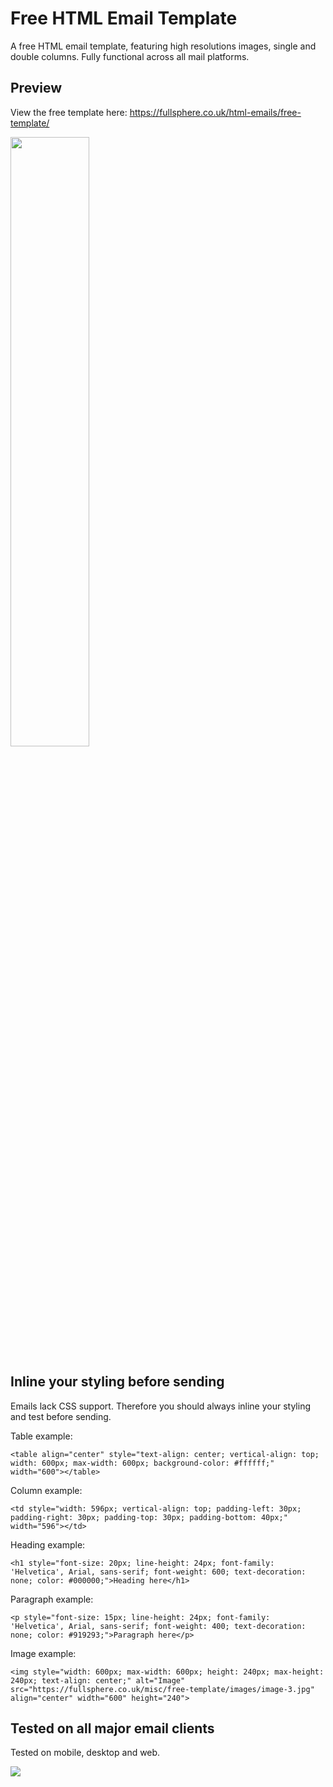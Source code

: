 # Free HTML Email Template

A free HTML email template, featuring high resolutions images, single and double columns. Fully functional across all mail platforms. 


## Preview

View the free template here: https://fullsphere.co.uk/html-emails/free-template/

<img style="width: 50%;" src="https://fullsphere.co.uk/misc/free-template/html-email-preview.jpeg">


## Inline your styling before sending
Emails lack CSS support. Therefore you should always inline your styling and test before sending.

Table example:

```
<table align="center" style="text-align: center; vertical-align: top; width: 600px; max-width: 600px; background-color: #ffffff;" width="600"></table>
```

Column example:

```
<td style="width: 596px; vertical-align: top; padding-left: 30px; padding-right: 30px; padding-top: 30px; padding-bottom: 40px;" width="596"></td>
```

Heading example:

```
<h1 style="font-size: 20px; line-height: 24px; font-family: 'Helvetica', Arial, sans-serif; font-weight: 600; text-decoration: none; color: #000000;">Heading here</h1>
```

Paragraph example:

```
<p style="font-size: 15px; line-height: 24px; font-family: 'Helvetica', Arial, sans-serif; font-weight: 400; text-decoration: none; color: #919293;">Paragraph here</p>
```

Image example:

```
<img style="width: 600px; max-width: 600px; height: 240px; max-height: 240px; text-align: center;" alt="Image" src="https://fullsphere.co.uk/misc/free-template/images/image-3.jpg" align="center" width="600" height="240">
```

## Tested on all major email clients

Tested on mobile, desktop and web.

<img src="https://fullsphere.co.uk/misc/free-template/email-client-preview.jpg">
